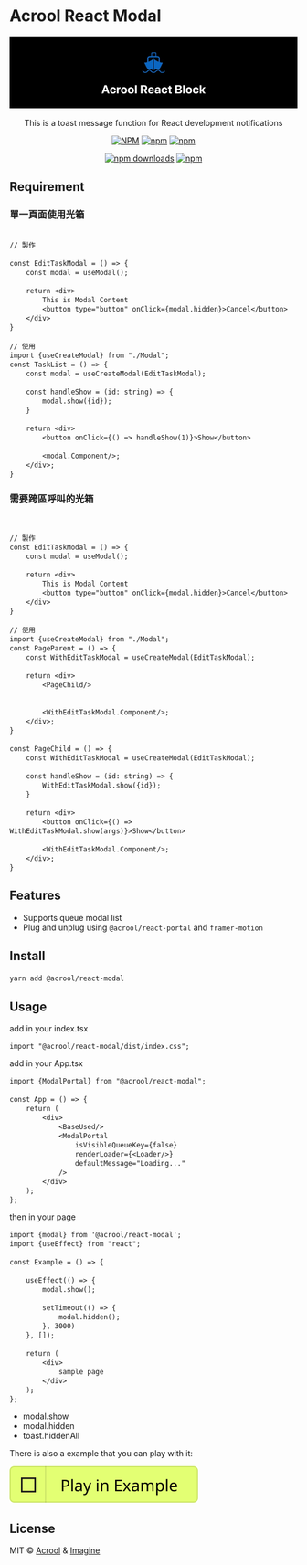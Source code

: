 # Acrool React Modal

<a href="https://acrool-react-modal.pages.dev/" title="Acrool React Modal - This is a modal function for React development loading modal">
    <img src="https://raw.githubusercontent.com/acrool/acrool-react-modal/main/example/public/og.webp" alt="Acrool React Modal Logo"/>
</a>

<p align="center">
    This is a toast message function for React development notifications
</p>

<div align="center">

[![NPM](https://img.shields.io/npm/v/@acrool/react-modal.svg?style=for-the-badge)](https://www.npmjs.com/package/@acrool/react-modal)
[![npm](https://img.shields.io/bundlejs/size/@acrool/react-modal?style=for-the-badge)](https://github.com/acrool/@acrool/react-modal/blob/main/LICENSE)
[![npm](https://img.shields.io/npm/l/@acrool/react-modal?style=for-the-badge)](https://github.com/acrool/react-modal/blob/main/LICENSE)

[![npm downloads](https://img.shields.io/npm/dm/@acrool/react-modal.svg?style=for-the-badge)](https://www.npmjs.com/package/@acrool/react-modal)
[![npm](https://img.shields.io/npm/dt/@acrool/react-modal.svg?style=for-the-badge)](https://www.npmjs.com/package/@acrool/react-modal)

</div>



## Requirement

### 單一頁面使用光箱

```tsx

// 製作

const EditTaskModal = () => {
    const modal = useModal();
    
    return <div>
        This is Modal Content
        <button type="button" onClick={modal.hidden}>Cancel</button>
    </div>
}

// 使用
import {useCreateModal} from "./Modal";
const TaskList = () => {
    const modal = useCreateModal(EditTaskModal);

    const handleShow = (id: string) => {
        modal.show({id});
    }
    
    return <div>
        <button onClick={() => handleShow(1)}>Show</button>

        <modal.Component/>;
    </div>;
}
```


### 需要跨區呼叫的光箱

```tsx


// 製作
const EditTaskModal = () => {
    const modal = useModal();

    return <div>
        This is Modal Content
        <button type="button" onClick={modal.hidden}>Cancel</button>
    </div>
}

// 使用
import {useCreateModal} from "./Modal";
const PageParent = () => {
    const WithEditTaskModal = useCreateModal(EditTaskModal);
    
    return <div>
        <PageChild/>

        
        <WithEditTaskModal.Component/>;
    </div>;
}

const PageChild = () => {
    const WithEditTaskModal = useCreateModal(EditTaskModal);

    const handleShow = (id: string) => {
        WithEditTaskModal.show({id});
    }
    
    return <div>
        <button onClick={() => WithEditTaskModal.show(args)}>Show</button>

        <WithEditTaskModal.Component/>;
    </div>;
}
```



## Features

- Supports queue modal list
- Plug and unplug using `@acrool/react-portal` and `framer-motion`

## Install

```bash
yarn add @acrool/react-modal
```

## Usage

add in your index.tsx
```tst
import "@acrool/react-modal/dist/index.css";
```

add in your App.tsx

```tsx
import {ModalPortal} from "@acrool/react-modal";

const App = () => {
    return (
        <div>
            <BaseUsed/>
            <ModalPortal
                isVisibleQueueKey={false}
                renderLoader={<Loader/>}
                defaultMessage="Loading..."
            />
        </div>
    );
};
```

then in your page

```tsx
import {modal} from '@acrool/react-modal';
import {useEffect} from "react";

const Example = () => {

    useEffect(() => {
        modal.show();
        
        setTimeout(() => {
            modal.hidden();
        }, 3000)
    }, []);

    return (
        <div>
            sample page
        </div>
    );
};
```

- modal.show
- modal.hidden
- toast.hiddenAll


There is also a example that you can play with it:

[![Play react-editext-example](https://raw.githubusercontent.com/acrool/acrool-react-modal/main/play-in-example-button.svg)](https://acrool-react-modal.pages.dev)


## License

MIT © [Acrool](https://github.com/acrool) & [Imagine](https://github.com/imagine10255)
